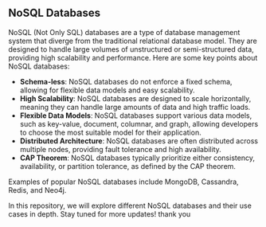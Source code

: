## NoSQL Databases

NoSQL (Not Only SQL) databases are a type of database management system that diverge from the traditional relational database model. They are designed to handle large volumes of unstructured or semi-structured data, providing high scalability and performance. Here are some key points about NoSQL databases:

- **Schema-less**: NoSQL databases do not enforce a fixed schema, allowing for flexible data models and easy scalability.
- **High Scalability**: NoSQL databases are designed to scale horizontally, meaning they can handle large amounts of data and high traffic loads.
- **Flexible Data Models**: NoSQL databases support various data models, such as key-value, document, columnar, and graph, allowing developers to choose the most suitable model for their application.
- **Distributed Architecture**: NoSQL databases are often distributed across multiple nodes, providing fault tolerance and high availability.
- **CAP Theorem**: NoSQL databases typically prioritize either consistency, availability, or partition tolerance, as defined by the CAP theorem.

Examples of popular NoSQL databases include MongoDB, Cassandra, Redis, and Neo4j.

In this repository, we will explore different NoSQL databases and their use cases in depth. Stay tuned for more updates!
thank you